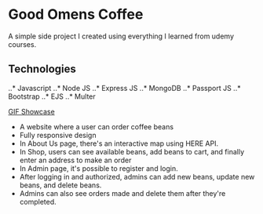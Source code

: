 # Good Omens Coffee

A simple side project I created using everything I learned from udemy courses.

## Technologies
..* Javascript
..* Node JS
..* Express JS
..* MongoDB
..* Passport JS
..* Bootstrap
..* EJS
..* Multer

[GIF Showcase](https://imgur.com/a/6fiZ1yJ)

- A website where a user can order coffee beans
- Fully responsive design
- In About Us page, there's an interactive map using HERE API.
- In Shop, users can see available beans, add beans to cart, and finally enter an address to make an order
- In Admin page, it's possible to register and login.
- After logging in and authorized, admins can add new beans, update new beans, and delete beans.
- Admins can also see orders made and delete them after they're completed.
